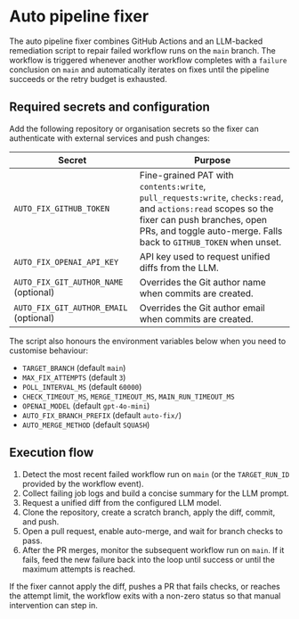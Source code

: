 # Auto pipeline fixer

The auto pipeline fixer combines GitHub Actions and an LLM-backed remediation script to repair
failed workflow runs on the `main` branch. The workflow is triggered whenever another workflow
completes with a `failure` conclusion on `main` and automatically iterates on fixes until the
pipeline succeeds or the retry budget is exhausted.

## Required secrets and configuration

Add the following repository or organisation secrets so the fixer can authenticate with external
services and push changes:

| Secret | Purpose |
| --- | --- |
| `AUTO_FIX_GITHUB_TOKEN` | Fine-grained PAT with `contents:write`, `pull_requests:write`, `checks:read`, and `actions:read` scopes so the fixer can push branches, open PRs, and toggle auto-merge. Falls back to `GITHUB_TOKEN` when unset. |
| `AUTO_FIX_OPENAI_API_KEY` | API key used to request unified diffs from the LLM. |
| `AUTO_FIX_GIT_AUTHOR_NAME` (optional) | Overrides the Git author name when commits are created. |
| `AUTO_FIX_GIT_AUTHOR_EMAIL` (optional) | Overrides the Git author email when commits are created. |

The script also honours the environment variables below when you need to customise behaviour:

- `TARGET_BRANCH` (default `main`)
- `MAX_FIX_ATTEMPTS` (default `3`)
- `POLL_INTERVAL_MS` (default `60000`)
- `CHECK_TIMEOUT_MS`, `MERGE_TIMEOUT_MS`, `MAIN_RUN_TIMEOUT_MS`
- `OPENAI_MODEL` (default `gpt-4o-mini`)
- `AUTO_FIX_BRANCH_PREFIX` (default `auto-fix/`)
- `AUTO_MERGE_METHOD` (default `SQUASH`)

## Execution flow

1. Detect the most recent failed workflow run on `main` (or the `TARGET_RUN_ID` provided by the
   workflow event).
2. Collect failing job logs and build a concise summary for the LLM prompt.
3. Request a unified diff from the configured LLM model.
4. Clone the repository, create a scratch branch, apply the diff, commit, and push.
5. Open a pull request, enable auto-merge, and wait for branch checks to pass.
6. After the PR merges, monitor the subsequent workflow run on `main`. If it fails, feed the new
   failure back into the loop until success or until the maximum attempts is reached.

If the fixer cannot apply the diff, pushes a PR that fails checks, or reaches the attempt limit,
the workflow exits with a non-zero status so that manual intervention can step in.
